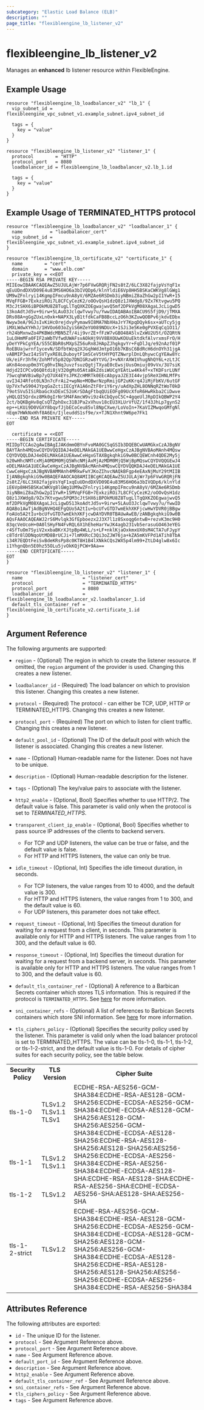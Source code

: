 ```yaml
---
subcategory: "Elastic Load Balance (ELB)"
description: ""
page_title: "flexibleengine_lb_listener_v2"
---
```


# flexibleengine_lb_listener_v2

Manages an **enhanced** lb listener resource within FlexibleEngine.

## Example Usage

```hcl
resource "flexibleengine_lb_loadbalancer_v2" "lb_1" {
  vip_subnet_id = flexibleengine_vpc_subnet_v1.example_subnet.ipv4_subnet_id

  tags = {
    key = "value"
  }
}

resource "flexibleengine_lb_listener_v2" "listener_1" {
  protocol        = "HTTP"
  protocol_port   = 8080
  loadbalancer_id = flexibleengine_lb_loadbalancer_v2.lb_1.id

  tags = {
    key = "value"
  }
}
```

## Example Usage of TERMINATED_HTTPS protocol

```hcl
resource "flexibleengine_lb_loadbalancer_v2" "loadbalancer_1" {
  name          = "loadbalancer_cert"
  vip_subnet_id = flexibleengine_vpc_subnet_v1.example_subnet.ipv4_subnet_id
}

resource "flexibleengine_lb_certificate_v2" "certificate_1" {
  name        = "cert"
  domain      = "www.elb.com"
  private_key = <<EOT
-----BEGIN RSA PRIVATE KEY-----
MIIEowIBAAKCAQEAwZ5UJULAjWr7p6FVwGRQRjFN2s8tZ/6LC3X82fajpVsYqF1x
qEuUDndDXVD09E4u83MS6HO6a3bIVQDp6/klnYldiE6Vp8HH5BSKaCWKVg8lGWg1
UM9wZFnlryi14KgmpIFmcu9nA8yV/6MZAe6RSDmb3iyNBmiZ8aZhGw2pI1YwR+15
MVqFFGB+7ExkziROi7L8CFCyCezK2/oOOvQsH1dzQ8z1JXWdg8/9Zx7Ktvgwu5PQ
M3cJtSHX6iBPOkMU8Z8TugLlTqQXKZOEgwajwvQ5mf2DPkVgM08XAgaLJcLigwD5
13koAdtJd5v+9irw+5LAuO3JclqwTvwy7u/YwwIDAQABAoIBACU9S5fjD9/jTMXA
DRs08A+gGgZUxLn0xk+NAPX3LyB1tfdkCaFB8BccLzO6h3KZuwQOBPv6jkdvEDbx
Nwyw3eA/9GJsIvKiHc0rejdvyPymaw9I8MA7NbXHaJrY7KpqDQyk6sx+aUTcy5jg
iMXLWdwXYHhJ/1HVOo603oZyiS6HZeYU089NDUcX+1SJi3e5Ke0gPVXEqCq1O11/
rh24bMxnwZo4PKBWdcMBN5Zf/4ij9vrZE+fFzW7vGBO48A5lvZxWU2U5t/OZQRtN
1uLOHmMFa0FIF2aWbTVfwdUWAFsvAOkHj9VV8BXOUwKOUuEktdkfAlvrxmsFrO/H
yDeYYPkCgYEA/S55CBbR0sMXpSZ56uRn8JHApZJhgkgvYr+FqDlJq/e92nAzf01P
RoEBUajwrnf1ycevN/SDfbtWzq2XJGqhWdJmtpO16b7KBsC6BdRcH6dnOYh31jgA
vABMIP3wzI4zSVTyxRE8LDuboytF1mSCeV5tHYPQTZNwrplDnLQhywcCgYEAw8Yc
Uk/eiFr3hfH/ZohMfV5p82Qp7DNIGRzw8YtVG/3+vNXrAXW1VhugNhQY6L+zLtJC
aKn84ooup0m3YCg0hvINqJuvzfsuzQgtjTXyaE0cEwsjUusOmiuj09vVx/3U7siK
Hdjd2ICPCvQ6Q8tdi8jV320gMs05AtaBkZdsiWUCgYEAtLw4Kk4f+xTKDFsrLUNf
75wcqhWVBiwBp7yQ7UX4EYsJPKZcHMRTk0EEcAbpyaJZE3I44vjp5ReXIHNLMfPs
uvI34J4Rfot0LN3n7cFrAi2+wpNo+MOBwrNzpRmijGP2uKKrq4JiMjFbKV/6utGF
Up7VxfwS904JYpqGaZctiIECgYA1A6nZtF0riY6ry/uAdXpZHL8ONNqRZtWoT0kD
79otSVu5ISiRbaGcXsDExC52oKrSDAgFtbqQUiEOFg09UcXfoR6HwRkba2CiDwve
yHQLQI5Qrdxz8Mk0gIrNrSM4FAmcW9vi9z4kCbQyoC5C+4gqeUlJRpDIkQBWP2Y4
2ct/bQKBgHv8qCsQTZphOxc31BJPa2xVhuv18cEU3XLUrVfUZ/1f43JhLp7gynS2
ep++LKUi9D0VGXY8bqvfJjbECoCeu85vl8NpCXwe/LoVoIn+7KaVIZMwqoGMfgNl
nEqm7HWkNxHhf8A6En/IjleuddS1sf9e/x+TJN1Xhnt9W6pe7Fk1
-----END RSA PRIVATE KEY-----
EOT

  certificate = <<EOT
-----BEGIN CERTIFICATE-----
MIIDpTCCAo2gAwIBAgIJAKdmmOBYnFvoMA0GCSqGSIb3DQEBCwUAMGkxCzAJBgNV
BAYTAnh4MQswCQYDVQQIDAJ4eDELMAkGA1UEBwwCeHgxCzAJBgNVBAoMAnh4MQsw
CQYDVQQLDAJ4eDELMAkGA1UEAwwCeHgxGTAXBgkqhkiG9w0BCQEWCnh4QDE2My5j
b20wHhcNMTcxMjA0MDM0MjQ5WhcNMjAxMjAzMDM0MjQ5WjBpMQswCQYDVQQGEwJ4
eDELMAkGA1UECAwCeHgxCzAJBgNVBAcMAnh4MQswCQYDVQQKDAJ4eDELMAkGA1UE
CwwCeHgxCzAJBgNVBAMMAnh4MRkwFwYJKoZIhvcNAQkBFgp4eEAxNjMuY29tMIIB
IjANBgkqhkiG9w0BAQEFAAOCAQ8AMIIBCgKCAQEAwZ5UJULAjWr7p6FVwGRQRjFN
2s8tZ/6LC3X82fajpVsYqF1xqEuUDndDXVD09E4u83MS6HO6a3bIVQDp6/klnYld
iE6Vp8HH5BSKaCWKVg8lGWg1UM9wZFnlryi14KgmpIFmcu9nA8yV/6MZAe6RSDmb
3iyNBmiZ8aZhGw2pI1YwR+15MVqFFGB+7ExkziROi7L8CFCyCezK2/oOOvQsH1dz
Q8z1JXWdg8/9Zx7Ktvgwu5PQM3cJtSHX6iBPOkMU8Z8TugLlTqQXKZOEgwajwvQ5
mf2DPkVgM08XAgaLJcLigwD513koAdtJd5v+9irw+5LAuO3JclqwTvwy7u/YwwID
AQABo1AwTjAdBgNVHQ4EFgQUo5A2tIu+bcUfvGTD7wmEkhXKFjcwHwYDVR0jBBgw
FoAUo5A2tIu+bcUfvGTD7wmEkhXKFjcwDAYDVR0TBAUwAwEB/zANBgkqhkiG9w0B
AQsFAAOCAQEAWJ2rS6Mvlqk3GfEpboezx2J3X7l1z8Sxoqg6ntwB+rezvK3mc9H0
83qcVeUcoH+0A0lSHyFN4FvRQL6X1hEheHarYwJK4agb231vb5erasuGO463eYEG
r4SfTuOm7SyiV2xxbaBKrXJtpBp4WLL/s+LF+nklKjaOxkmxUX0sM4CTA7uFJypY
c8Tdr8lDDNqoUtMD8BrUCJi+7lmMXRcC3Qi3oZJW76ja+kZA5mKVFPd1ATih8TbA
i34R7EQDtFeiSvBdeKRsPp8c0KT8H1B4lXNkkCQs2WX5p4lm99+ZtLD4glw8x6Ic
i1YhgnQbn5E0hz55OLu5jvOkKQjPCW+9Aa==
-----END CERTIFICATE-----
EOT
}

resource "flexibleengine_lb_listener_v2" "listener_1" {
  name                      = "listener_cert"
  protocol                  = "TERMINATED_HTTPS"
  protocol_port             = 8080
  loadbalancer_id           = flexibleengine_lb_loadbalancer_v2.loadbalancer_1.id
  default_tls_container_ref = flexibleengine_lb_certificate_v2.certificate_1.id
}
```

<!--markdownlint-disable MD033-->
## Argument Reference

The following arguments are supported:

* `region` - (Optional) The region in which to create the listener resource.
    If omitted, the `region` argument of the provider is used.
    Changing this creates a new listener.

* `loadbalancer_id` - (Required) The load balancer on which to provision this
    listener. Changing this creates a new listener.

* `protocol` - (Required) The protocol - can either be TCP, UDP, HTTP or TERMINATED_HTTPS.
    Changing this creates a new listener.

* `protocol_port` - (Required) The port on which to listen for client traffic.
    Changing this creates a new listener.

* `default_pool_id` - (Optional) The ID of the default pool with which the
    listener is associated. Changing this creates a new listener.

* `name` - (Optional) Human-readable name for the listener. Does not have
    to be unique.

* `description` - (Optional) Human-readable description for the listener.

* `tags` - (Optional) The key/value pairs to associate with the listener.

* `http2_enable` - (Optional, Bool) Specifies whether to use HTTP/2. The default value is false.
    This parameter is valid only when the protocol is set to *TERMINATED_HTTPS*.

* `transparent_client_ip_enable` - (Optional, Bool) Specifies whether to pass source IP addresses of the clients to
  backend servers.
  + For TCP and UDP listeners, the value can be true or false, and the default value is false.
  + For HTTP and HTTPS listeners, the value can only be true.

* `idle_timeout` - (Optional, Int) Specifies the idle timeout duration, in seconds.
  + For TCP listeners, the value ranges from 10 to 4000, and the default value is 300.
  + For HTTP and HTTPS listeners, the value ranges from 1 to 300, and the default value is 60.
  + For UDP listeners, this parameter does not take effect.

* `request_timeout` - (Optional, Int) Specifies the timeout duration for waiting for a request from a client,
  in seconds. This parameter is available only for HTTP and HTTPS listeners. The value ranges from 1 to 300,
  and the default value is 60.

* `response_timeout` - (Optional, Int) Specifies the timeout duration for waiting for a request from a backend
  server, in seconds. This parameter is available only for HTTP and HTTPS listeners. The value ranges from 1 to 300,
  and the default value is 60.

* `default_tls_container_ref` - (Optional) A reference to a Barbican Secrets
    container which stores TLS information. This is required if the protocol
    is `TERMINATED_HTTPS`. See
    [here](https://wiki.openstack.org/wiki/Network/LBaaS/docs/how-to-create-tls-loadbalancer)
    for more information.

* `sni_container_refs` - (Optional) A list of references to Barbican Secrets
    containers which store SNI information. See
    [here](https://wiki.openstack.org/wiki/Network/LBaaS/docs/how-to-create-tls-loadbalancer)
    for more information.

* `tls_ciphers_policy` - (Optional) Specifies the security policy used by the listener.
    This parameter is valid only when the load balancer protocol is set to TERMINATED_HTTPS.
    The value can be tls-1-0, tls-1-1, tls-1-2, or tls-1-2-strict, and the default value is tls-1-0.
    For details of cipher suites for each security policy, see the table below.

<table>
  <tr>
    <th>Security Policy</th>
    <th>TLS Version</th>
    <th>Cipher Suite</th>
  </tr >
  <tr >
    <td>tls-1-0</td>
    <td>TLSv1.2 TLSv1.1 TLSv1</td>
    <td rowspan="3">ECDHE-RSA-AES256-GCM-SHA384:ECDHE-RSA-AES128-GCM-SHA256:ECDHE-ECDSA-AES256-GCM-SHA384:ECDHE-ECDSA-AES128-GCM-SHA256:AES128-GCM-SHA256:AES256-GCM-SHA384:ECDHE-ECDSA-AES128-SHA256:ECDHE-RSA-AES128-SHA256:AES128-SHA256:AES256-SHA256:ECDHE-ECDSA-AES256-SHA384:ECDHE-RSA-AES256-SHA384:ECDHE-ECDSA-AES128-SHA:ECDHE-RSA-AES128-SHA:ECDHE-RSA-AES256-SHA:ECDHE-ECDSA-AES256-SHA:AES128-SHA:AES256-SHA</td>
  </tr>
  <tr>
    <td>tls-1-1</td>
    <td>TLSv1.2 TLSv1.1</td>
  </tr>
  <tr>
    <td>tls-1-2</td>
    <td>TLSv1.2</td>
  </tr>
  <tr>
    <td >tls-1-2-strict</td>
    <td >TLSv1.2</td>
    <td >ECDHE-RSA-AES256-GCM-SHA384:ECDHE-RSA-AES128-GCM-SHA256:ECDHE-ECDSA-AES256-GCM-SHA384:ECDHE-ECDSA-AES128-GCM-SHA256:AES128-GCM-SHA256:AES256-GCM-SHA384:ECDHE-ECDSA-AES128-SHA256:ECDHE-RSA-AES128-SHA256:AES128-SHA256:AES256-SHA256:ECDHE-ECDSA-AES256-SHA384:ECDHE-RSA-AES256-SHA384</td>
  </tr>
</table>

## Attributes Reference

The following attributes are exported:

* `id` - The unique ID for the listener.
* `protocol` - See Argument Reference above.
* `protocol_port` - See Argument Reference above.
* `name` - See Argument Reference above.
* `default_port_id` - See Argument Reference above.
* `description` - See Argument Reference above.
* `http2_enable` - See Argument Reference above.
* `default_tls_container_ref` - See Argument Reference above.
* `sni_container_refs` - See Argument Reference above.
* `tls_ciphers_policy` - See Argument Reference above.
* `tags` - See Argument Reference above.
